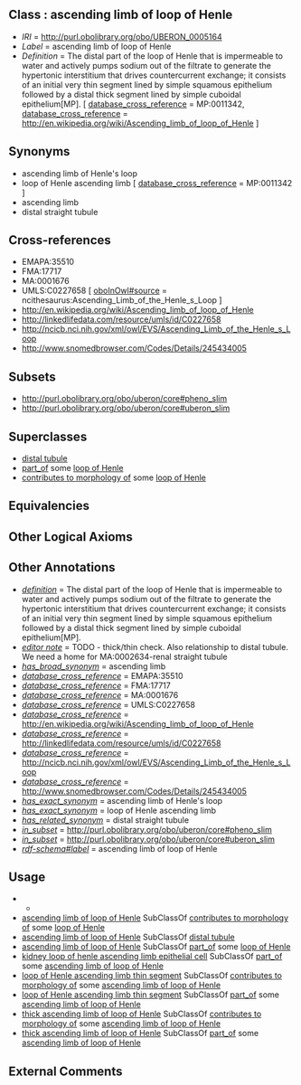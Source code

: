 
## Class : ascending limb of loop of Henle

 * *IRI* = http://purl.obolibrary.org/obo/UBERON_0005164
 * *Label* = ascending limb of loop of Henle
 * *Definition* = The distal part of the loop of Henle that is impermeable to water and actively pumps sodium out of the filtrate to generate the hypertonic interstitium that drives countercurrent exchange; it consists of an initial very thin segment lined by simple squamous epithelium followed by a distal thick segment lined by simple cuboidal epithelium[MP]. [ [database_cross_reference](../../ef/oboInOwl#hasDbXref.md) = MP:0011342, [database_cross_reference](../../ef/oboInOwl#hasDbXref.md) = http://en.wikipedia.org/wiki/Ascending_limb_of_loop_of_Henle ]

## Synonyms

 * ascending limb of Henle's loop
 * loop of Henle ascending limb [ [database_cross_reference](../../ef/oboInOwl#hasDbXref.md) = MP:0011342 ]
 * ascending limb
 * distal straight tubule

## Cross-references

 * EMAPA:35510
 * FMA:17717
 * MA:0001676
 * UMLS:C0227658 [ [oboInOwl#source](../../ce/oboInOwl#source.md) = ncithesaurus:Ascending_Limb_of_the_Henle_s_Loop ]
 * http://en.wikipedia.org/wiki/Ascending_limb_of_loop_of_Henle
 * http://linkedlifedata.com/resource/umls/id/C0227658
 * http://ncicb.nci.nih.gov/xml/owl/EVS/Ascending_Limb_of_the_Henle_s_Loop
 * http://www.snomedbrowser.com/Codes/Details/245434005

## Subsets

 * http://purl.obolibrary.org/obo/uberon/core#pheno_slim
 * http://purl.obolibrary.org/obo/uberon/core#uberon_slim

## Superclasses

 * [distal tubule](../../UBERON/35/UBERON_0004135.md)
 * [part_of](../../BFO/50/BFO_0000050.md) some [loop of Henle](../../UBERON/88/UBERON_0001288.md)
 * [contributes to morphology of](../../RO/33/RO_0002433.md) some [loop of Henle](../../UBERON/88/UBERON_0001288.md)

## Equivalencies


## Other Logical Axioms


## Other Annotations

 * *[definition](../../IAO/15/IAO_0000115.md)* = The distal part of the loop of Henle that is impermeable to water and actively pumps sodium out of the filtrate to generate the hypertonic interstitium that drives countercurrent exchange; it consists of an initial very thin segment lined by simple squamous epithelium followed by a distal thick segment lined by simple cuboidal epithelium[MP].
 * *[editor note](../../IAO/16/IAO_0000116.md)* = TODO - thick/thin check. Also relationship to distal tubule. We need a home for MA:0002634-renal straight tubule
 * *[has_broad_synonym](../../ym/oboInOwl#hasBroadSynonym.md)* = ascending limb
 * *[database_cross_reference](../../ef/oboInOwl#hasDbXref.md)* = EMAPA:35510
 * *[database_cross_reference](../../ef/oboInOwl#hasDbXref.md)* = FMA:17717
 * *[database_cross_reference](../../ef/oboInOwl#hasDbXref.md)* = MA:0001676
 * *[database_cross_reference](../../ef/oboInOwl#hasDbXref.md)* = UMLS:C0227658
 * *[database_cross_reference](../../ef/oboInOwl#hasDbXref.md)* = http://en.wikipedia.org/wiki/Ascending_limb_of_loop_of_Henle
 * *[database_cross_reference](../../ef/oboInOwl#hasDbXref.md)* = http://linkedlifedata.com/resource/umls/id/C0227658
 * *[database_cross_reference](../../ef/oboInOwl#hasDbXref.md)* = http://ncicb.nci.nih.gov/xml/owl/EVS/Ascending_Limb_of_the_Henle_s_Loop
 * *[database_cross_reference](../../ef/oboInOwl#hasDbXref.md)* = http://www.snomedbrowser.com/Codes/Details/245434005
 * *[has_exact_synonym](../../ym/oboInOwl#hasExactSynonym.md)* = ascending limb of Henle's loop
 * *[has_exact_synonym](../../ym/oboInOwl#hasExactSynonym.md)* = loop of Henle ascending limb
 * *[has_related_synonym](../../ym/oboInOwl#hasRelatedSynonym.md)* = distal straight tubule
 * *[in_subset](../../et/oboInOwl#inSubset.md)* = http://purl.obolibrary.org/obo/uberon/core#pheno_slim
 * *[in_subset](../../et/oboInOwl#inSubset.md)* = http://purl.obolibrary.org/obo/uberon/core#uberon_slim
 * *[rdf-schema#label](../../el/rdf-schema#label.md)* = ascending limb of loop of Henle

## Usage

 * -
 * [ascending limb of loop of Henle](../../UBERON/64/UBERON_0005164.md) SubClassOf [contributes to morphology of](../../RO/33/RO_0002433.md) some [loop of Henle](../../UBERON/88/UBERON_0001288.md)
 * [ascending limb of loop of Henle](../../UBERON/64/UBERON_0005164.md) SubClassOf [distal tubule](../../UBERON/35/UBERON_0004135.md)
 * [ascending limb of loop of Henle](../../UBERON/64/UBERON_0005164.md) SubClassOf [part_of](../../BFO/50/BFO_0000050.md) some [loop of Henle](../../UBERON/88/UBERON_0001288.md)
 * [kidney loop of henle ascending limb epithelial cell](../../CL/16/CL_1001016.md) SubClassOf [part_of](../../BFO/50/BFO_0000050.md) some [ascending limb of loop of Henle](../../UBERON/64/UBERON_0005164.md)
 * [loop of Henle ascending limb thin segment](../../UBERON/93/UBERON_0004193.md) SubClassOf [contributes to morphology of](../../RO/33/RO_0002433.md) some [ascending limb of loop of Henle](../../UBERON/64/UBERON_0005164.md)
 * [loop of Henle ascending limb thin segment](../../UBERON/93/UBERON_0004193.md) SubClassOf [part_of](../../BFO/50/BFO_0000050.md) some [ascending limb of loop of Henle](../../UBERON/64/UBERON_0005164.md)
 * [thick ascending limb of loop of Henle](../../UBERON/91/UBERON_0001291.md) SubClassOf [contributes to morphology of](../../RO/33/RO_0002433.md) some [ascending limb of loop of Henle](../../UBERON/64/UBERON_0005164.md)
 * [thick ascending limb of loop of Henle](../../UBERON/91/UBERON_0001291.md) SubClassOf [part_of](../../BFO/50/BFO_0000050.md) some [ascending limb of loop of Henle](../../UBERON/64/UBERON_0005164.md)

## External Comments

